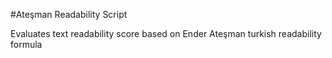 #Ateşman Readability Script

Evaluates text readability score based on Ender Ateşman turkish readability formula

